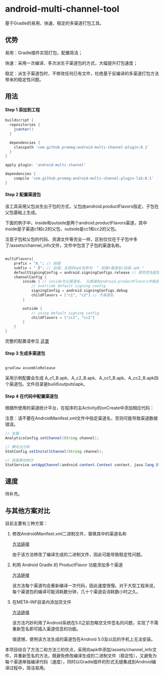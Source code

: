 # android-multi-channel-tool
基于Gradle的易用、快速、稳定的多渠道打包工具。

## 优势
易用：Gradle插件实现打包，配置简洁；

快速：采用一次编译、多次派生子渠道包的方式，大幅提升打包速度；

稳定：派生子渠道包时，不修改任何已有文件，杜绝基于反编译的多渠道打包方法带来的稳定性问题。

## 用法

#### Step 1  添加到工程

```groovy
buildscript {
  repositories {
    jcenter()
  }

  dependencies {
    classpath 'com.github.promeg:android-multi-channel-plugin:0.1'
  }
}

apply plugin: 'android-multi-channel'

dependencies {
    compile 'com.github.promeg:android-multi-channel-plugin-lib:0.1'
}

```

#### Step 2  配置渠道包

该工具采用父包派生出子包的方式，父包由android.productFlavors指定，子包在父包基础上生成。

下面的例子中，inside和outside是两个android.productFlavors渠道，其中inside是子渠道c1和c2的父包，outside是cc1和cc2的父包。

注意子包和父包的代码、资源文件等完全一样，区别仅仅在于子包中多了/assets/channel_info文件，文件中包含了子包的渠道名称。

```groovy

multiFlavors{
    prefix = "A_"; // 前缀
    subfix = "_B"; // 后缀，生成的apk名称为  " 前缀+渠道名+后缀.apk "
    defaultSigningConfig = android.signingConfigs.release // 默的签名配置
    channelConfig {
        inside { // inside为父渠道名， 父渠道在android.productFlavors中指定
            // override default signing config
            signingConfig = android.signingConfigs.debug
            childFlavors = ["c1", "c2"] // 子渠道名
        }

        outside {
            // using default signing config
            childFlavors = ["cc1", "cc2"]
        }
    }
}

```

完整的配置请参见 [这里](https://github.com/promeG/android-multi-channel-tool/blob/master/example/build.gradle)

#### Step 3  生成多渠道包

``` groovy

gradlew assembleRelease

```

采用示例配置会生成 A_c1_B.apk、A_c2_B.apk、A_cc1_B.apk、A_cc2_B.apk四个渠道包。文件目录是build\outputs\apk。

#### Step 4  在代码中配置渠道包

根据所使用的渠道统计平台，在程序的主Activity的onCreate中添加相应代码：

注意：请不要在AndroidManifest.xml文件中指定渠道名，否则可能导致渠道数据错误。

```java
// 友盟
AnalyticsConfig.setChannel(String channel);

// 腾讯云分析
StatConfig.setInstallChannel(String channel);

// 百度移动统计
StatService.setAppChannel(android.content.Context context, java.lang.String appChannel, boolean saveChannelWithCode);

```

## 速度

待补充。

## 与其他方案对比

目前主要有三种方案：

1. 修改AndroidManifest.xml二进制文件，替换其中的渠道名称

   [方法链接](https://github.com/umeng/umeng-muti-channel-build-tool)
  
   由于该方法修改了编译生成的二进制文件，因此可能导致稳定性问题。 

2. 利用 Android Gradle 的 ProductFlavor 功能添加多个渠道

   [方法链接](https://github.com/umeng/umeng-muti-channel-build-tool/tree/master/Gradle)
   
   该方法每个渠道均会重新编译一次代码，因此速度很慢。对于大型工程来说，每个渠道包的编译可能消耗数分钟，几十个渠道会消耗数小时之久。 

3. 在META-INF目录内添加空文件

   [方法链接](http://tech.meituan.com/mt-apk-packaging.html)
   
   该方法巧妙利用了Android系统在5.0之前忽略空文件签名的问题，实现了不需重新签名即可插入渠道信息的功能。
   
   很遗憾，使用该方法生成的渠道包在Android 5.0及以后的手机上无法安装。
   

本项目综合了方法二和方法三的优点，采用向apk中添加/assets/channel_info文件，并重新签名的方法，既避免修改编译生成的二进制文件（稳定性），又避免为每个渠道单独编译代码（速度），同时以Gradle插件的形式无缝集成到Android编译过程中，简洁易用。



